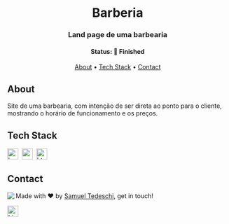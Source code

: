 <h1 align="center">
	Barberia
</h1>

<h3 align="center">
	Land page de uma barbearia
</h3>

<h4 align="center">
	Status: 🚀 Finished
</h4>

<p align="center">
	<a href="#about">About</a> •
	<a href="#tech-stack">Tech Stack</a> •
	<a href="#contact">Contact</a> 
</p>

## About
Site de uma barbearia, com intenção de ser direta ao ponto para o cliente, mostrando o horário de funcionamento e os preços.


## Tech Stack
<img src="https://img.shields.io/badge/Bootstrap-05122A?style=flat&logo=bootstrap" alt="bootstrap Badge" height="25">&nbsp;
<img src="https://img.shields.io/badge/Css3-05122A?style=flat&logo=css3" alt="css3 Badge" height="25">&nbsp;
<img src="https://img.shields.io/badge/Html5-05122A?style=flat&logo=html5" alt="html5 Badge" height="25">&nbsp;

## Contact
<img align="left" src="https://avatars.githubusercontent.com/samuelTedeschi?size=100">

Made with ❤️ by [Samuel Tedeschi](https://github.com/samuelTedeschi), get in touch!

<a href="https://www.linkedin.com/in/samuel tedeschi" target="_blank"><img src="https://img.shields.io/badge/Linkedin-0077B5?style=flat&logo=linkedin&logoColor=white" alt="LinkedIn Badge" height="25"></a>&nbsp;

<br clear="left"/>
